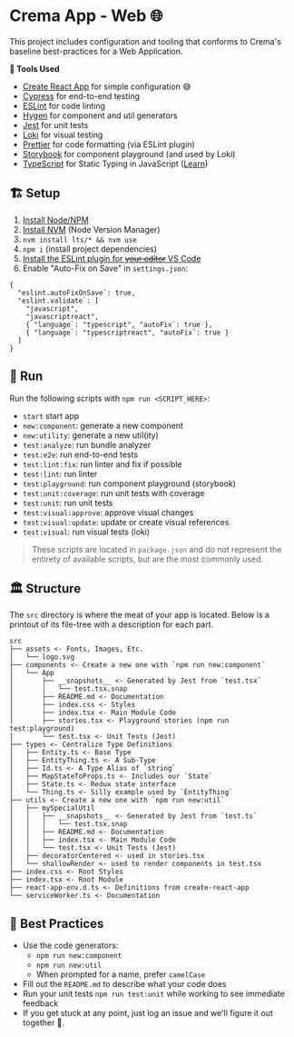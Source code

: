 # Crema App - Web 🌐

This project includes configuration and tooling that conforms to Crema's baseline best-practices for a Web Application. 

**🧰 Tools Used**

- [Create React App](https://facebook.github.io/create-react-app/) for simple configuration 😅
- [Cypress](https://www.cypress.io) for end-to-end testing
- [ESLint](https://eslint.org) for code linting
- [Hygen](http://www.hygen.io) for component and util generators
- [Jest](https://jestjs.io) for unit tests
- [Loki](https://loki.js.org) for visual testing
- [Prettier](https://prettier.io) for code formatting (via ESLint plugin)
- [Storybook](https://storybook.js.org) for component playground (and used by Loki)
- [TypeScript](http://www.typescriptlang.org) for Static Typing in JavaScript ([Learn](http://www.typescriptlang.org/docs/handbook/basic-types.html))

## 🏗 Setup

1. [Install Node/NPM](https://nodejs.org/en/)
2. [Install NVM](https://github.com/creationix/nvm#installation-and-update) (Node Version Manager)
3. `nvm install lts/* && nvm use`
4. `npm i` (install project dependencies)
5. [Install the ESLint plugin for ~~your editor~~ VS Code](https://marketplace.visualstudio.com/items?itemName=dbaeumer.vscode-eslint)
6. Enable "Auto-Fix on Save" in `settings.json`: 
```
{
  "eslint.autoFixOnSave`: true,
  "eslint.validate`: [
    "javascript",
    "javascriptreact",
    { "language`: "typescript", "autoFix`: true },
    { "language`: "typescriptreact", "autoFix`: true }
  ]
}
```

## 👟 Run

Run the following scripts with `npm run <SCRIPT_HERE>`:

- `start` start app
- `new:component`: generate a new component
- `new:utility`: generate a new util(ity)
- `test:analyze`: run bundle analyzer
- `test:e2e`: run end-to-end tests
- `test:lint:fix`: run linter and fix if possible
- `test:lint`: run linter
- `test:playground`: run component playground (storybook)
- `test:unit:coverage`: run unit tests with coverage
- `test:unit`: run unit tests
- `test:visual:approve`: approve visual changes
- `test:visual:update`: update or create visual references
- `test:visual`: run visual tests (loki)

>These scripts are located in `package.json` and do not represent the entirety of available scripts, but are the most commonly used.

## 🏛 Structure

The `src` directory is where the meat of your app is located. Below is a printout of its file-tree with a description for each part.

```
src
├── assets <- Fonts, Images, Etc.
│   └── logo.svg
├── components <- Create a new one with `npm run new:component`
│   └── App
│       ├── __snapshots__ <- Generated by Jest from `test.tsx`
│       │   └── test.tsx.snap
│       ├── README.md <- Documentation
│       ├── index.css <- Styles
│       ├── index.tsx <- Main Module Code
│       ├── stories.tsx <- Playground stories (npm run test:playground)
│       └── test.tsx <- Unit Tests (Jest)
├── types <- Centralize Type Definitions
│   ├── Entity.ts <- Base Type
│   ├── EntityThing.ts <- A Sub-Type
│   ├── Id.ts <- A Type Alias of `string`
│   ├── MapStateToProps.ts <- Includes our `State`
│   ├── State.ts <- Redux state interface
│   └── Thing.ts <- Silly example used by `EntityThing`
├── utils <- Create a new one with `npm run new:util`
│   ├── mySpecialUtil
│   │   ├── __snapshots__ <- Generated by Jest from `test.ts`
│   │   │   └── test.tsx.snap
│   │   ├── README.md <- Documentation
│   │   ├── index.tsx <- Main Module Code
│   │   └── test.tsx <- Unit Tests (Jest)
│   ├── decoratorCentered <- used in stories.tsx
│   └── shallowRender <- used to render components in test.tsx
├── index.css <- Root Styles
├── index.tsx <- Root Module
├── react-app-env.d.ts <- Definitions from create-react-app
└── serviceWorker.ts <- Documentation
```

## 🥇 Best Practices

- Use the code generators:
  - `npm run new:component`
  - `npm run new:util`
  - When prompted for a name, prefer `camelCase`
- Fill out the `README.md` to describe what your code does
- Run your unit tests `npm run test:unit` while working to see immediate feedback
- If you get stuck at any point, just log an issue and we'll figure it out together 👭.
